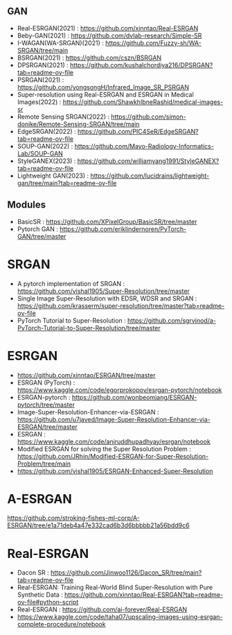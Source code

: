 ## GAN
- Real-ESRGAN(2021) : https://github.com/xinntao/Real-ESRGAN
- Beby-GAN(2021) : https://github.com/dvlab-research/Simple-SR
- I-WAGAN(WA-SRGAN)(2021) : https://github.com/Fuzzy-sh/WA-SRGAN/tree/main
- BSRGAN(2021) : https://github.com/cszn/BSRGAN
- DPSRGAN(2021) : https://github.com/kushalchordiya216/DPSRGAN?tab=readme-ov-file
- PSRGAN(2021) : https://github.com/yongsongH/Infrared_Image_SR_PSRGAN
- Super-resolution using Real-ESRGAN and ESRGAN in Medical Images(2022) : https://github.com/ShawkhIbneRashid/medical-images-sr
- Remote Sensing SRGAN(2022) : https://github.com/simon-donike/Remote-Sensing-SRGAN/tree/main
- EdgeSRGAN(2022) : https://github.com/PIC4SeR/EdgeSRGAN?tab=readme-ov-file
- SOUP-GAN(2022) : https://github.com/Mayo-Radiology-Informatics-Lab/SOUP-GAN
- StyleGANEX(2023) : https://github.com/williamyang1991/StyleGANEX?tab=readme-ov-file
- Lightweight GAN(2023) :  https://github.com/lucidrains/lightweight-gan/tree/main?tab=readme-ov-file

## Modules
- BasicSR : https://github.com/XPixelGroup/BasicSR/tree/master
- Pytorch GAN : https://github.com/eriklindernoren/PyTorch-GAN/tree/master

# SRGAN
- A pytorch implementation of SRGAN : https://github.com/vishal1905/Super-Resolution/tree/master
- Single Image Super-Resolution with EDSR, WDSR and SRGAN : https://github.com/krasserm/super-resolution/tree/master?tab=readme-ov-file
-  PyTorch Tutorial to Super-Resolution : https://github.com/sgrvinod/a-PyTorch-Tutorial-to-Super-Resolution/tree/master

# ESRGAN
- https://github.com/xinntao/ESRGAN/tree/master
- ESRGAN (PyTorch) : https://www.kaggle.com/code/egorprokopov/esrgan-pytorch/notebook
- ESRGAN-pytorch : https://github.com/wonbeomjang/ESRGAN-pytorch/tree/master
- Image-Super-Resolution-Enhancer-via-ESRGAN : https://github.com/u7javed/Image-Super-Resolution-Enhancer-via-ESRGAN/tree/master
- ESRGAN : https://www.kaggle.com/code/aniruddhupadhyay/esrgan/notebook
- Modified ESRGAN for solving the Super Resolution Problem : https://github.com/JRhin/Modified-ESRGAN-for-Super-Resolution-Problem/tree/main
- https://github.com/vishal1905/ESRGAN-Enhanced-Super-Resolution

# A-ESRGAN
https://github.com/stroking-fishes-ml-corp/A-ESRGAN/tree/e1a71deb4a47e332cad6b3d6bbbbb21a56bdd9c6

# Real-ESRGAN
- Dacon SR : https://github.com/Jinwoo1126/Dacon_SR/tree/main?tab=readme-ov-file
- Real-ESRGAN: Training Real-World Blind Super-Resolution with Pure Synthetic Data : https://github.com/xinntao/Real-ESRGAN?tab=readme-ov-file#python-script  
- Real-ESRGAN : https://github.com/ai-forever/Real-ESRGAN
- https://www.kaggle.com/code/taha07/upscaling-images-using-esrgan-complete-procedure/notebook

